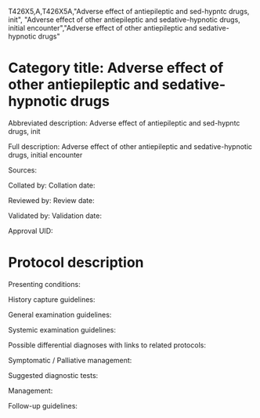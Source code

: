 T426X5,A,T426X5A,"Adverse effect of antiepileptic and sed-hypntc drugs, init", "Adverse effect of other antiepileptic and sedative-hypnotic drugs, initial encounter","Adverse effect of other antiepileptic and sedative-hypnotic drugs"
# Category title: Adverse effect of other antiepileptic and sedative-hypnotic drugs

Abbreviated description: Adverse effect of antiepileptic and sed-hypntc drugs, init

Full description: Adverse effect of other antiepileptic and sedative-hypnotic drugs, initial encounter

Sources:

Collated by:
Collation date:

Reviewed by:
Review date:

Validated by:
Validation date:

Approval UID:

# Protocol description

Presenting conditions:

History capture guidelines:

General examination guidelines:

Systemic examination guidelines:

Possible differential diagnoses with links to related protocols:

Symptomatic / Palliative management:

Suggested diagnostic tests:

Management:

Follow-up guidelines:
